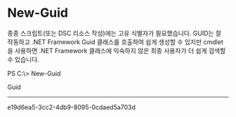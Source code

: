 # New-Guid
종종 스크립트(또는 DSC 리소스 작성)에는 고유 식별자가 필요했습니다. GUID는 잘 작동하고 .NET Framework Guid 클래스를 호출하여 쉽게 생성할 수 있지만 cmdlet을 사용하면 .NET Framework 클래스에 익숙하지 않은 최종 사용자가 더 쉽게 검색할 수 있습니다.

PS C:\\&gt; New-Guid

Guid

----

e19d6ea5-3cc2-4db9-8095-0cdaed5a703d


<!--HONumber=Aug16_HO3-->


